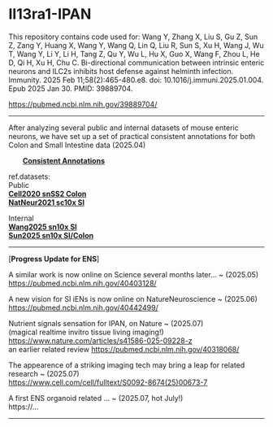 # Il13ra1-IPAN

This repository contains code used for: Wang Y, Zhang X, Liu S, Gu Z, Sun Z, Zang Y, Huang X, Wang Y, Wang Q, Lin Q, Liu R, Sun S, Xu H, Wang J, Wu T, Wang Y, Li Y, Li H, Tang Z, Qu Y, Wu L, Hu X, Guo X, Wang F, Zhou L, He D, Qi H, Xu H, Chu C. Bi-directional communication between intrinsic enteric neurons and ILC2s inhibits host defense against helminth infection. Immunity. 2025 Feb 11;58(2):465-480.e8. doi: 10.1016/j.immuni.2025.01.004. Epub 2025 Jan 30. PMID: 39889704.
     
https://pubmed.ncbi.nlm.nih.gov/39889704/        
           
                      
***          
          
After analyzing several public and internal datasets of mouse enteric neurons, we have set up a set of practical consistent annotations for both Colon and Small Intestine data (2025.04)                
           
&emsp;&emsp;<a href="https://github.com/Ruismart/Il13ra1-IPAN/blob/main/Anno_consist.md" target="_blank">**Consistent Annotations**</a>
        
ref.datasets:          
Public       
[**Cell2020 snSS2 Colon**](https://pubmed.ncbi.nlm.nih.gov/32888429/)           
[**NatNeur2021 sc10x SI**](https://pubmed.ncbi.nlm.nih.gov/33288908/)       
                 
Internal          
[**Wang2025 sn10x SI**](https://pubmed.ncbi.nlm.nih.gov/39889704/)           
[**Sun2025 sn10x SI/Colon**](https://pubmed.ncbi.nlm.nih.gov/40178975/)
             

***          
[**Progress Update for ENS**]

A similar work is now online on Science several months later... ~ (2025.05)                  
https://pubmed.ncbi.nlm.nih.gov/40403128/            
                
A new vision for SI iENs is now online on NatureNeuroscience ~ (2025.06)        
https://pubmed.ncbi.nlm.nih.gov/40442499/              
               
Nutrient signals sensation for IPAN, on Nature ~ (2025.07)             
(magical realtime invitro tissue living imaging!)        
https://www.nature.com/articles/s41586-025-09228-z              
    an earlier related review https://pubmed.ncbi.nlm.nih.gov/40318068/               
               
The appearence of a striking imaging tech may bring a leap for related research ~ (2025.07)                  
https://www.cell.com/cell/fulltext/S0092-8674(25)00673-7                 

A first ENS organoid related ... ~ (2025.07, hot July!)             
https://...               
                
            
***          


               
